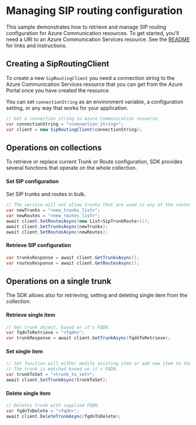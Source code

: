 # Managing SIP routing configuration

This sample demonstrates how to retrieve and manage SIP routing configuration for Azure Communication resources.
To get started, you'll need a URI to an Azure Communication Services resource. See the [README](https://github.com/Azure/azure-sdk-for-net/blob/master/sdk/communication/Azure.Communication.PhoneNumbers/README.md) for links and instructions.

## Creating a SipRoutingClient

To create a new `SipRoutingClient` you need a connection string to the Azure Communication Services resource that you can get from the Azure Portal once you have created the resource.

You can set `connectionString` as an environment variable, a configuration setting, or any way that works for your application.

```C# Snippet:CreateSipRoutingClient
// Get a connection string to Azure Communication resource.
var connectionString = "<connection_string>";
var client = new SipRoutingClient(connectionString);
```

## Operations on collections
To retrieve or replace current Trunk or Route configuration, SDK provides several functions that operate on the whole collection.

#### Set SIP configuration
Set SIP trunks and routes in bulk.

```C# Snippet:ReplaceAsync
// The service will not allow trunks that are used in any of the routes to be deleted, therefore first set the routes as empty list, and then update the routes.
var newTrunks = "<new_trunks_list>";
var newRoutes = "<new_routes_list>";
await client.SetRoutesAsync(new List<SipTrunkRoute>());
await client.SetTrunksAsync(newTrunks);
await client.SetRoutesAsync(newRoutes);
```

#### Retrieve SIP configuration
```C# Snippet:RetrieveListAsync
var trunksResponse = await client.GetTrunksAsync();
var routesResponse = await client.GetRoutesAsync();
```

## Operations on a single trunk
The SDK allows also for retrieving, setting and deleting single item from the collection.

#### Retrieve single item
```C# Snippet:RetrieveTrunkAsync
// Get trunk object, based on it's FQDN.
var fqdnToRetrieve = "<fqdn>";
var trunkResponse = await client.GetTrunkAsync(fqdnToRetrieve);
```

#### Set single item
```C# Snippet:SetTrunkAsync
// Set function will either modify existing item or add new item to the collection.
// The trunk is matched based on it's FQDN.
var trunkToSet = "<trunk_to_set>";
await client.SetTrunkAsync(trunkToSet);
```

#### Delete single item
```C# Snippet:DeleteTrunkAsync
// Deletes trunk with supplied FQDN.
var fqdnToDelete = "<fqdn>";
await client.DeleteTrunkAsync(fqdnToDelete);
```
